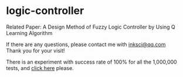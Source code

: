 # logic-controller
Related Paper: A Design Method of Fuzzy Logic Controller by Using Q Learning Algorithm  

If there are any questions, please contact me with inksci@qq.com  
Thank you for your visit!  

There is an experiment with success rate of 100% for all the 1,000,000 tests, and [click here](https://github.com/inksci/logic-controller/blob/master/results/Test%20for%20fuzzy%20logic%20controller.ipynb) please. 
